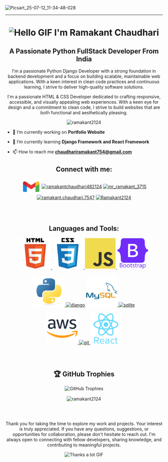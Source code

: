 ![Picsart_25-07-12_11-34-48-028](https://github.com/user-attachments/assets/7035e5f9-399d-43a9-8d24-311dc708868d)







_____________________________________________________________________________________________________________________________________________________________________________________________________________________

<h1 align="center"><img src="https://media.tenor.com/5kYwzV2zxxkAAAAM/hello-hey.gif" alt="Hello GIF" height="60" width="60" />    I'm Ramakant Chaudhari</h>

<h2 align="center">A Passionate Python FullStack Developer From India</h2>
<p align="center">I'm a passionate Python Django Developer with a strong foundation in backend development and a focus on building scalable, maintainable web applications. With a keen interest in clean code practices and continuous learning, I strive to deliver high-quality software solutions.</p>
<p align="center">I'm a passionate HTML & CSS Developer dedicated to crafting responsive, accessible, and visually appealing web experiences. With a keen eye for design and a commitment to clean code, I strive to build websites that are both functional and aesthetically pleasing.</p>
<p align="center"> <img src="https://komarev.com/ghpvc/?username=ramakant2124&label=Profile%20views&color=0e75b6&style=flat" alt="ramakant2124" /> </p>

- 🔭 I’m currently working on **Portfolio Website**

- 🌱 I’m currently learning **Django Framework and React Framework**

- 📫 How to reach me **chaudhariramakant754@gmail.com**
  
<h2 align="center">Connect with me:</h2>
<p align="center"></a>
<a href="mailto:chaudhariramakant754@gmail.com" target="blank"> <img align="center" src="https://raw.githubusercontent.com/rahuldkjain/github-profile-readme-generator/master/src/images/icons/Social/gmail.svg" alt="ramakant3715@gmail.com" height="50" width="60" /></a>  
<a href="https://linkedin.com/in/ramakantchaudhari482124" target="blank"><img align="center" src="https://raw.githubusercontent.com/rahuldkjain/github-profile-readme-generator/master/src/images/icons/Social/linked-in-alt.svg" alt="ramakantchaudhari482124" height="50" width="60" /></a>
<a href="https://instagram.com/mr_ramakant_3715" target="blank"><img align="center" src="https://raw.githubusercontent.com/rahuldkjain/github-profile-readme-generator/master/src/images/icons/Social/instagram.svg" alt="mr_ramakant_3715" height="50" width="60" /></a>
<a href="https://fb.com/ramakant.chaudhari.7547" target="blank"><img align="center" src="https://raw.githubusercontent.com/rahuldkjain/github-profile-readme-generator/master/src/images/icons/Social/facebook.svg" alt="ramakant.chaudhari.7547" height="50" width="60" /></a>
 <a href="https://github.com/Ramakant2124" target="blank"><img align="center" src="https://raw.githubusercontent.com/rahuldkjain/github-profile-readme-generator/master/src/images/icons/Social/github.svg" alt="Ramakant2124" height="50" width="60" /></a>

</p>

<br></br>
  

<h2 align="center">Languages and Tools:</h2>
<p align="center"><a href="https://www.w3.org/html/" target="_blank" rel="noreferrer"> <img src="https://raw.githubusercontent.com/devicons/devicon/master/icons/html5/html5-original-wordmark.svg" alt="html5" width="100" height="100"/> </a> <a href="https://www.w3schools.com/css/" target="_blank" rel="noreferrer"> <img src="https://raw.githubusercontent.com/devicons/devicon/master/icons/css3/css3-original-wordmark.svg" alt="css3" width="100" height="100"/> </a> <a href="https://developer.mozilla.org/en-US/docs/Web/JavaScript" target="_blank" rel="noreferrer"> <img src="https://raw.githubusercontent.com/devicons/devicon/master/icons/javascript/javascript-original.svg" alt="javascript" width="100" height="100"/> </a> <a href="https://getbootstrap.com" target="_blank" rel="noreferrer"> <img src="https://raw.githubusercontent.com/devicons/devicon/master/icons/bootstrap/bootstrap-plain-wordmark.svg" alt="bootstrap" width="100" height="100"/> </a> <br></br><a href="https://www.python.org" target="_blank" rel="noreferrer"> <img src="https://raw.githubusercontent.com/devicons/devicon/master/icons/python/python-original.svg" alt="python" width="100" height="100"/> </a><a href="https://www.djangoproject.com/" target="_blank" rel="noreferrer"> <img src="https://cdn.worldvectorlogo.com/logos/django.svg" alt="django" width="100" height="100"/></a> <a href="https://www.mysql.com/" target="_blank" rel="noreferrer"> <img src="https://raw.githubusercontent.com/devicons/devicon/master/icons/mysql/mysql-original-wordmark.svg" alt="mysql" width="100" height="100"/> </a><a href="https://www.sqlite.org/" target="_blank" rel="noreferrer"> <img src="https://www.vectorlogo.zone/logos/sqlite/sqlite-icon.svg" alt="sqlite" width="100" height="100"/> </a> <br></br><a href="https://aws.amazon.com" target="_blank" rel="noreferrer"> <img src="https://raw.githubusercontent.com/devicons/devicon/master/icons/amazonwebservices/amazonwebservices-original-wordmark.svg" alt="aws" width="100" height="100"/> </a> <a href="https://git-scm.com/" target="_blank" rel="noreferrer"> <img src="https://www.vectorlogo.zone/logos/git-scm/git-scm-icon.svg" alt="git" width="100" height="100"/> </a> <a href="https://reactjs.org/" target="_blank" rel="noreferrer"> <img src="https://raw.githubusercontent.com/devicons/devicon/master/icons/react/react-original-wordmark.svg" alt="react" width="100" height="100"/> </a> </p>

<br>
</br>

<div align="center">

  <h2>🏆 GitHub Trophies</h2>

  <img src="https://github-trophies.vercel.app/?username=Ramakant2124&theme=algolia&no-frame=false&no-bg=false&margin-w=4" alt="GitHub Trophies">

</div>



<p align="center"><img align="center" src="https://github-readme-stats.vercel.app/api/top-langs?username=ramakant2124&show_icons=true&locale=en&layout=compact" alt="ramakant2124" /></p><br></br>




<p align="center">
Thank you for taking the time to explore my work and projects. Your interest is truly appreciated. If you have any questions, suggestions, or opportunities for collaboration, please don't hesitate to reach out. I'm always open to connecting with fellow developers, sharing knowledge, and contributing to meaningful projects.
</p>
<p align="center">
  <img src="https://media.tenor.com/s62iXGOChw8AAAAM/thanks-thanks-alot.gif" alt="Thanks a lot GIF" />
</p>





